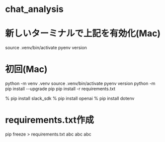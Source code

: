 # chat_analysis

# 新しいターミナルで上記を有効化(Mac)
source .venv/bin/activate
pyenv version

# 初回(Mac)
python -m venv .venv
source .venv/bin/activate
pyenv version
python -m pip install --upgrade pip
pip install -r requirements.txt

% pip install slack_sdk
% pip install openai
% pip install dotenv

# requirements.txt作成
pip freeze > requirements.txt
abc
abc
abc
